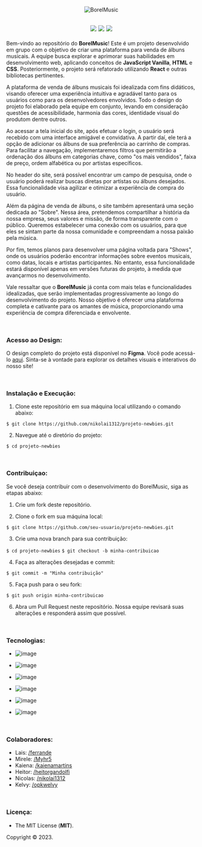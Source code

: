 
<br>

<div align="center">
  
![BorelMusic](https://github.com/heitorgandolfi/desafioNewbies_toDo/assets/113437603/d25df21c-748e-4317-92c1-2a82d35098bd)

  <img src="http://img.shields.io/static/v1?label=STATUS&message=DEVELOPMENT&color=yellow&style=for-the-badge&"/> <img src="http://img.shields.io/static/v1?label=release%20date&message=2023&color=green&style=for-the-badge"/> <img src="http://img.shields.io/static/v1?label=license&message=MIT&color=informational&style=for-the-badge"/>
  -----------------------
  
 </div>
 
Bem-vindo ao repositório do **BorelMusic**! Este é um projeto desenvolvido em grupo com o objetivo de criar uma plataforma para venda de álbuns musicais. A equipe busca explorar e aprimorar suas habilidades em desenvolvimento web, aplicando conceitos de **JavaScript Vanilla**, **HTML** e **CSS**. Posteriormente, o projeto será refatorado utilizando **React** e outras bibliotecas pertinentes.

A plataforma de venda de álbuns musicais foi idealizada com fins didáticos, visando oferecer uma experiência intuitiva e agradável tanto para os usuários como para os desenvolvedores envolvidos. Todo o design do projeto foi elaborado pela equipe em conjunto, levando em consideração questões de acessibilidade, harmonia das cores, identidade visual do produtom dentre outros.

Ao acessar a tela inicial do site, após efetuar o login, o usuário será recebido com uma interface amigável e convidativa. A partir daí, ele terá a opção de adicionar os álbuns de sua preferência ao carrinho de compras. Para facilitar a navegação, implementaremos filtros que permitirão a ordenação dos álbuns em categorias chave, como "os mais vendidos", faixa de preço, ordem alfabética ou por artistas específicos.

No header do site, será possível encontrar um campo de pesquisa, onde o usuário poderá realizar buscas diretas por artistas ou álbuns desejados. Essa funcionalidade visa agilizar e otimizar a experiência de compra do usuário.

Além da página de venda de álbuns, o site também apresentará uma seção dedicada ao "Sobre". Nessa área, pretendemos compartilhar a história da nossa empresa, seus valores e missão, de forma transparente com o público. Queremos estabelecer uma conexão com os usuários, para que eles se sintam parte da nossa comunidade e compreendam a nossa paixão pela música.

Por fim, temos planos para desenvolver uma página voltada para "Shows", onde os usuários poderão encontrar informações sobre eventos musicais, como datas, locais e artistas participantes. No entanto, essa funcionalidade estará disponível apenas em versões futuras do projeto, à medida que avançarmos no desenvolvimento.

Vale ressaltar que o **BorelMusic** já conta com mais telas e funcionalidades idealizadas, que serão implementadas progressivamente ao longo do desenvolvimento do projeto. Nosso objetivo é oferecer uma plataforma completa e cativante para os amantes de música, proporcionando uma experiência de compra diferenciada e envolvente.

<br>

### **Acesso ao Design:**

O design completo do projeto está disponível no **Figma**. Você pode acessá-lo [aqui](https://www.figma.com/file/k1gPQEroXWzGIQQDTtZqJR/Wireframe---Projetin'?type=design&node-id=0-1&t=hrOddrvi1tUkUqQN-0). Sinta-se à vontade para explorar os detalhes visuais e interativos do nosso site!

<br>

### **Instalação e Execução:**

1. Clone este repositório em sua máquina local utilizando o comando abaixo:

`$ git clone https://github.com/nikolai1312/projeto-newbies.git`

2. Navegue até o diretório do projeto:

`$ cd projeto-newbies`

<br>

### **Contribuiçao:**

Se você deseja contribuir com o desenvolvimento do BorelMusic, siga as etapas abaixo:

1. Crie um fork deste repositório.

2. Clone o fork em sua máquina local:

`$ git clone https://github.com/seu-usuario/projeto-newbies.git`

3. Crie uma nova branch para sua contribuição:

`$ cd projeto-newbies`
`$ git checkout -b minha-contribuicao`

4. Faça as alterações desejadas e commit:

`$ git commit -m "Minha contribuição"`

5. Faça push para o seu fork:

`$ git push origin minha-contribuicao`

6. Abra um Pull Request neste repositório. Nossa equipe revisará suas alterações e responderá assim que possível.

<br>

### **Tecnologias:**

- ![image](https://img.shields.io/badge/React-20232A?style=for-the-badge&logo=react&logoColor=61DAFB
)

- ![image](https://img.shields.io/badge/React_Router-CA4245?style=for-the-badge&logo=react-router&logoColor=white
)

- ![image](https://img.shields.io/badge/JavaScript-F7DF1E?style=for-the-badge&logo=javascript&logoColor=black
)

- ![image](https://img.shields.io/badge/HTML5-E34F26?style=for-the-badge&logo=html5&logoColor=white
)

- ![image](https://img.shields.io/badge/styled--components-DB7093?style=for-the-badge&logo=styled-components&logoColor=white
)

- ![image](https://img.shields.io/badge/CSS3-1572B6?style=for-the-badge&logo=css3&logoColor=white
)

<br>

### **Colaboradores:**

- Lais: [/ferrande](https://github.com/ferrande)
- Mirele: [/Myhr5](https://github.com/Myhr5)
- Kaiena: [/kaienamartins](https://github.com/kaienamartins)
- Heitor: [/heitorgandolfi](https://github.com/heitorgandolfi)
- Nicolas: [/nikolai1312](https://github.com/nikolai1312)
- Kelvy: [/opkwelvy](https://github.com/opkwelvy)

<br>

### **Licença:**

- The MIT License (**MIT**).

Copyright ©️ 2023.
